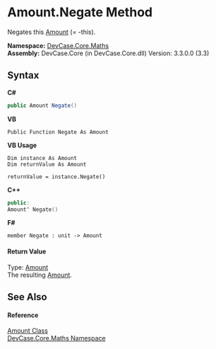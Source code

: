 # Amount.Negate Method 
 

Negates this <a href="T_DevCase_Core_Maths_Amount">Amount</a> (= -this).

**Namespace:**&nbsp;<a href="N_DevCase_Core_Maths">DevCase.Core.Maths</a><br />**Assembly:**&nbsp;DevCase.Core (in DevCase.Core.dll) Version: 3.3.0.0 (3.3)

## Syntax

**C#**<br />
``` C#
public Amount Negate()
```

**VB**<br />
``` VB
Public Function Negate As Amount
```

**VB Usage**<br />
``` VB Usage
Dim instance As Amount
Dim returnValue As Amount

returnValue = instance.Negate()
```

**C++**<br />
``` C++
public:
Amount^ Negate()
```

**F#**<br />
``` F#
member Negate : unit -> Amount 

```


#### Return Value
Type: <a href="T_DevCase_Core_Maths_Amount">Amount</a><br />The resulting <a href="T_DevCase_Core_Maths_Amount">Amount</a>.

## See Also


#### Reference
<a href="T_DevCase_Core_Maths_Amount">Amount Class</a><br /><a href="N_DevCase_Core_Maths">DevCase.Core.Maths Namespace</a><br />